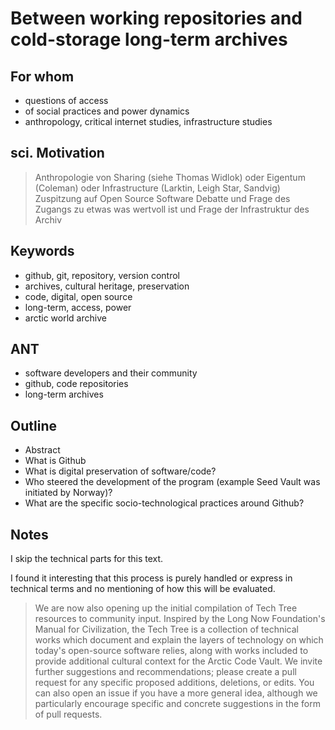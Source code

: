 # Between working repositories and cold-storage long-term archives

## For whom
- questions of access
- of social practices and power dynamics
- anthropology, critical internet studies, infrastructure studies

## sci. Motivation
> Anthropologie von Sharing (siehe Thomas Widlok) oder Eigentum (Coleman) oder Infrastructure (Larktin, Leigh Star, Sandvig)
> Zuspitzung auf Open Source Software Debatte und Frage des Zugangs zu etwas was wertvoll ist und Frage der Infrastruktur des Archiv

## Keywords
- github, git, repository, version control
- archives, cultural heritage, preservation
- code, digital, open source
- long-term, access, power
- arctic world archive

## ANT
- software developers and their community
- github, code repositories
- long-term archives

## Outline
- Abstract
- What is Github
- What is digital preservation of software/code?
- Who steered the development of the program (example Seed Vault was initiated by Norway)?
- What are the specific socio-technological practices around Github?

## Notes
I skip the technical parts for this text.

I found it interesting that this process is purely handled or express in technical terms and no mentioning of how this will be evaluated.

> We are now also opening up the initial compilation of Tech Tree resources to community input. Inspired by the Long Now Foundation's Manual for Civilization, the Tech Tree is a collection of technical works which document and explain the layers of technology on which today's open-source software relies, along with works included to provide additional cultural context for the Arctic Code Vault. We invite further suggestions and recommendations; please create a pull request for any specific proposed additions, deletions, or edits. You can also open an issue if you have a more general idea, although we particularly encourage specific and concrete suggestions in the form of pull requests.